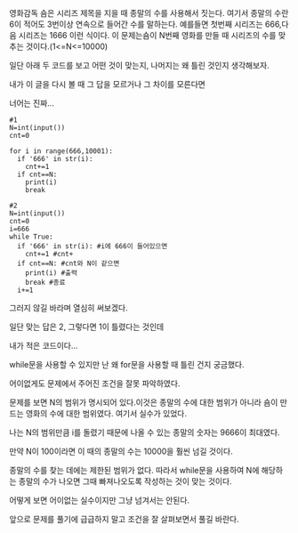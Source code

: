 

영화감독 숌은 시리즈 제목을 지을 때 종말의 수를 사용해서 짓는다. 여기서 종말의 수란 6이 적어도 3번이상 연속으로 들어간 수를 말하는다. 예를들면 첫번째 시리즈는 666,다음 시리즈는 1666 이런 식이다. 이 문제는숌이 N번째 영화를 만들 때 시리즈의 수를 맞추는 것이다.(1<=N<=10000)

일단 아래 두 코드를 보고 어떤 것이 맞는지, 나머지는 왜 틀린 것인지 생각해보자. 

내가 이 글을 다시 볼 때 그 답을 모르거나 그 차이를 모른다면

너어는 진짜...

```
#1
N=int(input())
cnt=0

for i in range(666,10001):
  if '666' in str(i): 
    cnt+=1
  if cnt==N: 
    print(i) 
    break
```

```
#2
N=int(input())
cnt=0
i=666
while True:
  if '666' in str(i): #i에 666이 들어있으면
    cnt+=1 #cnt+
  if cnt==N: #cnt와 N이 같으면 
    print(i) #출력
    break #종료
  i+=1
```

그러지 않길 바라며 열심히 써보겠다.

일단 맞는 답은 2, 그렇다면 1이 틀렸다는 것인데

내가 적은 코드이다...

while문을 사용할 수 있지만 난 왜 for문을 사용할 때 틀린 건지 궁금했다.

어이없게도 문제에서 주어진 조건을 잘못 파악하였다.

문제를 보면 N의 범위가 명시되어 있다.이것은 종말의 수에 대한 범위가 아니라 숌이 만드는 영화의 수에 대한 범위였다. 여기서 실수가 있었다.

나는 N의 범위만큼 i를 돌렸기 때문에 나올 수 있는 종말의 숫자는 9666이	 최대였다.

만약 N이 100이라면 이 때의 종말의 수는 10000을 훨씬 넘길 것이다.

종말의 수를 찾는 데에는 제한된 범위가 없다. 따라서 while문을 사용하여 N에 해당하는 종말의 수가 나오면 그때 빠져나오도록 작성하는 것이 맞는 것이다.

어떻게 보면 어이없는 실수이지만 그냥 넘겨서는 안된다.

앞으로 문제를 풀기에 급급하지 말고 조건을 잘 살펴보면서 풀길 바란다.


